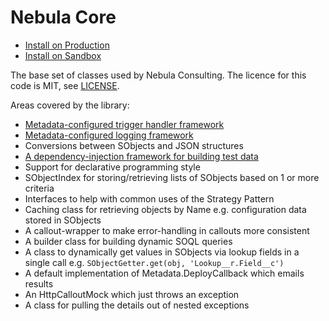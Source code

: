# Nebula Core

 - [Install on Production](https://login.salesforce.com/packaging/installPackage.apexp?p0=04t0J0000002VTkQAM)
 - [Install on Sandbox](https://test.salesforce.com/packaging/installPackage.apexp?p0=04t0J0000002VTkQAM)

The base set of classes used by Nebula Consulting. The licence for this code is MIT, see [LICENSE](LICENSE). 

Areas covered by the library:

  - [Metadata-configured trigger handler framework](MetadataTriggerManager.md)
  - [Metadata-configured logging framework](Logger.md)
  - Conversions between SObjects and JSON structures
  - [A dependency-injection framework for building test data](TestRecordGenerator.md)
  - Support for declarative programming style
  - SObjectIndex for storing/retrieving lists of SObjects based on 1 or more criteria
  - Interfaces to help with common uses of the Strategy Pattern 
  - Caching class for retrieving objects by Name e.g. configuration data stored in SObjects
  - A callout-wrapper to make error-handling in callouts more consistent
  - A builder class for building dynamic SOQL queries
  - A class to dynamically get values in SObjects via lookup fields in a single call e.g. `SObjectGetter.get(obj, 'Lookup__r.Field__c')`
  - A default implementation of Metadata.DeployCallback which emails results
  - An HttpCalloutMock which just throws an exception
  - A class for pulling the details out of nested exceptions

